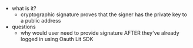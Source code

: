   * what is it?
    * cryptographic signature proves that the signer has the private key to a public address
  * questions
    * why would user need to provide signature AFTER they've already logged in using Oauth Lit SDK